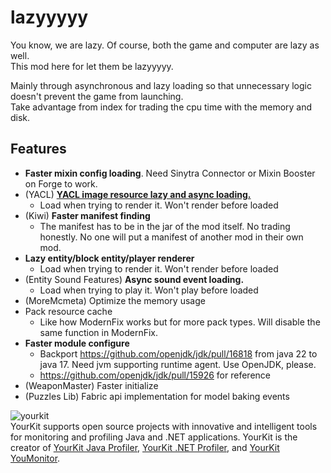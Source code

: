 # lazyyyyy
  
You know, we are lazy. Of course, both the game and computer are lazy as well.  
This mod here for let them be lazyyyyy.  
  
Mainly through asynchronous and lazy loading so that unnecessary logic doesn't prevent the game from launching.  
Take advantage from index for trading the cpu time with the memory and disk.  

## Features
- **Faster mixin config loading**. Need Sinytra Connector or Mixin Booster on Forge to work.
- (YACL) [**YACL image resource lazy and async loading.** ](https://github.com/isXander/YetAnotherConfigLib/issues/218)
    - Load when trying to render it. Won't render before loaded
- (Kiwi) **Faster manifest finding**
    - The manifest has to be in the jar of the mod itself. No trading honestly. No one will put a manifest of another mod in their own mod.
- **Lazy entity/block entity/player renderer**
    - Load when trying to render it. Won't render before loaded
- (Entity Sound Features) **Async sound event loading.**
    - Load when trying to play it. Won't play before loaded
- (MoreMcmeta) Optimize the memory usage
- Pack resource cache
    - Like how ModernFix works but for more pack types. Will disable the same function in ModernFix.
- **Faster module configure**
    - Backport https://github.com/openjdk/jdk/pull/16818 from java 22 to java 17. Need jvm supporting runtime agent. Use OpenJDK, please.
    - https://github.com/openjdk/jdk/pull/15926 for reference
- (WeaponMaster) Faster initialize
- (Puzzles Lib) Fabric api implementation for model baking events

![yourkit](https://www.yourkit.com/images/yklogo.png)  
YourKit supports open source projects with innovative and intelligent tools
for monitoring and profiling Java and .NET applications.
YourKit is the creator of <a href="https://www.yourkit.com/java/profiler/">YourKit Java Profiler</a>,
<a href="https://www.yourkit.com/dotnet-profiler/">YourKit .NET Profiler</a>,
and <a href="https://www.yourkit.com/youmonitor/">YourKit YouMonitor</a>.
